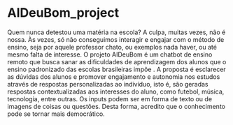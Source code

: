 # AIDeuBom_project

Quem nunca detestou uma matéria na escola? A culpa, muitas vezes, não é nossa. Às vezes, só não conseguimos interagir e engajar com o método de ensino, seja por aquele professor chato, ou exemplos nada haver, ou até mesmo falta de interesse.
O projeto AIDeuBom é um chatbot de ensino remoto que busca sanar as dificuldades de aprendizagem dos alunos que o ensino padronizado das escolas brasileiras impõe . A proposta é esclarecer as dúvidas dos alunos e promover engajamento e autonomia nos estudos através de respostas personalizadas ao indivíduo, isto é, são geradas respostas contextualizadas aos interesses do aluno, como futebol, música, tecnologia, entre outras. Os inputs podem ser em forma de texto ou de imagens de coisas ou questões. Desta forma, acredito que o conhecimento pode se tornar mais democrático. 
